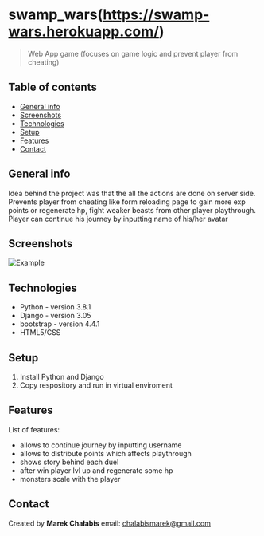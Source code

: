 # swamp_wars(https://swamp-wars.herokuapp.com/)
> Web App game (focuses on game logic and prevent player from cheating)

## Table of contents
* [General info](#general-info)
* [Screenshots](#screenshots)
* [Technologies](#technologies)
* [Setup](#setup)
* [Features](#features)
* [Contact](#contact)

## General info
  Idea behind the project was that the all the actions are done on server side. Prevents player from cheating like form reloading page to gain more exp points or regenerate hp, fight weaker beasts from other player playthrough. Player can continue his journey by inputting name of his/her avatar

## Screenshots
![Example](./swamp_wars_example.jpg)

## Technologies
* Python - version 3.8.1
* Django - version 3.05
* bootstrap - version 4.4.1
* HTML5/CSS

## Setup
1. Install Python and Django 
2. Copy respository and run in virtual enviroment

## Features
List of features:
* allows to continue journey by inputting username
* allows to distribute points which affects playthrough
* shows story behind each duel
* after win player lvl up and regenerate some hp
* monsters scale with the player

## Contact
Created by <b>Marek Chałabis</b> email: chalabismarek@gmail.com
